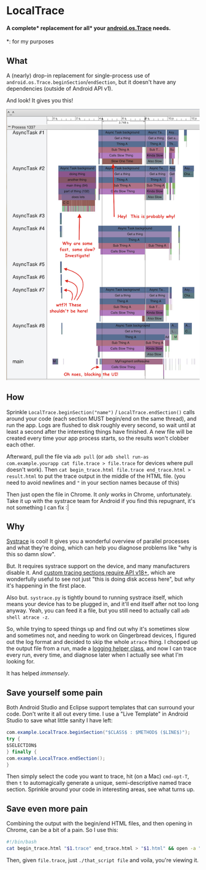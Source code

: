# LocalTrace
#### A complete* replacement for all* your [android.os.Trace](https://developer.android.com/reference/android/os/Trace.html) needs.

*: for my purposes

## What
A (nearly) drop-in replacement for single-process use of `android.os.Trace.beginSection`/`endSection`,
but it doesn't have any dependencies (outside of Android API v1).

And look!  It gives you this!

![example output](result.png)

## How
Sprinkle `LocalTrace.beginSection("name")` / `LocalTrace.endSection()` calls around your code (each section
MUST begin/end on the same thread), and run the app.  Logs are flushed to disk roughly every second, so wait
until at least a second after the interesting things have finished.  A new file will be created every time
your app process starts, so the results won't clobber each other.

Afterward, pull the file via `adb pull` (or `adb shell run-as com.example.yourapp cat file.trace > file.trace`
for devices where pull doesn't work).  Then `cat begin_trace.html file.trace end_trace.html > result.html` to put
the trace output in the middle of the HTML file.  (you need to avoid newlines and `"` in your section names
because of this)

Then just open the file in Chrome.  It _only_ works in Chrome, unfortunately.  Take it up with the systrace
team for Android if you find this repugnant, it's not something I can fix :|

## Why
[Systrace](http://developer.android.com/tools/debugging/systrace.html) is cool!
It gives you a wonderful overview of parallel processes and what they're doing,
which can help you diagnose problems like "why is this so damn slow".

But.  It requires systrace support on the device, and many manufacturers disable it.
And [custom tracing sections require API v18+](https://developer.android.com/reference/android/os/Trace.html#beginSection%28java.lang.String%29),
which are wonderfully useful to see not just "this is doing disk access here", but
_why_ it's happening in the first place.

Also but.  `systrace.py` is tightly bound to running systrace itself, which means your
device has to be plugged in, and it'll end itself after not too long anyway.  Yeah, you
can feed it a file, but you still need to actually call `adb shell atrace -z`.

So, while trying to speed things up and find out why it's sometimes slow and sometimes not,
and needing to work on Gingerbread devices, I figured out the log format and decided to skip
the whole `atrace` thing.  I chopped up the output file from a run, made a [logging helper
class](LocalTrace.java), and now I can trace every run, every time, and diagnose later when
I actually see what I'm looking for.

It has helped _immensely_.

## Save yourself some pain
Both Android Studio and Eclipse support templates that can surround your code.
Don't write it all out every time.  I use a "Live Template" in Android Studio to save what
little sanity I have left:
```Java
com.example.LocalTrace.beginSection("$CLASS$ : $METHOD$ ($LINE$)");
try {
$SELECTION$
} finally {
com.example.LocalTrace.endSection();
}
```
Then simply select the code you want to trace, hit (on a Mac) `cmd-opt-T`, then `t`
to automagically generate a unique, semi-descriptive named trace section.  Sprinkle around
your code in interesting areas, see what turns up.

## Save even more pain
Combining the output with the begin/end HTML files, and then opening in Chrome, can be a bit of a
pain.  So I use this:
```bash
#!/bin/bash
cat begin_trace.html "$1.trace" end_trace.html > "$1.html" && open -a "Google Chrome.app" "$1.html"
```
Then, given `file.trace`, just `./that_script file` and voila, you're viewing it.
